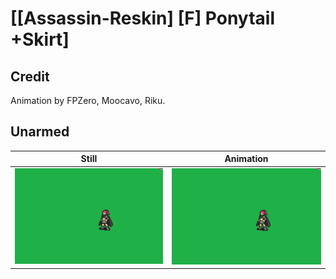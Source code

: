 # [\[Assassin-Reskin\] \[F\] Ponytail +Skirt]

## Credit

Animation by FPZero, Moocavo, Riku.
	
## Unarmed

| Still | Animation |
| :---: | :-------: |
| ![Unarmed still](./Unarmed_000.png) | ![Unarmed animation](./Unarmed.gif) |
